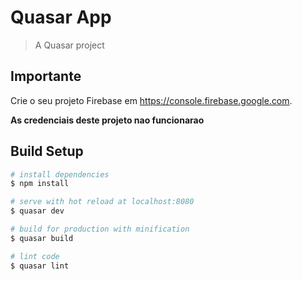 # Quasar App

> A Quasar project

## Importante

Crie o seu projeto Firebase em https://console.firebase.google.com.

**As credenciais deste projeto nao funcionarao**

## Build Setup

``` bash
# install dependencies
$ npm install

# serve with hot reload at localhost:8080
$ quasar dev

# build for production with minification
$ quasar build

# lint code
$ quasar lint
```

